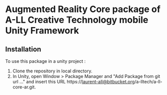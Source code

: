# Augmented Reality Core package of A-LL Creative Technology mobile Unity Framework

## Installation

To use this package in a unity project :

1. Clone the repository in local directory.
2. In Unity, open Window > Package Manager and "Add Package from git url ..." and insert this URL https://laurent-all@bitbucket.org/a-lltech/a-ll-core-ar.git.
